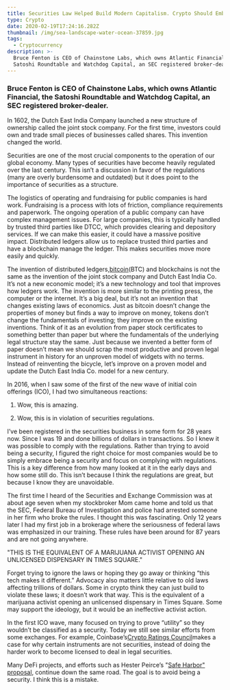 ```yaml
---
title: Securities Law Helped Build Modern Capitalism. Crypto Should Embrace It
type: Crypto
date: 2020-02-19T17:24:16.282Z
thumbnail: /img/sea-landscape-water-ocean-37859.jpg
tags:
  - Cryptocurrency
description: >-
  Bruce Fenton is CEO of Chainstone Labs, which owns Atlantic Financial, the
  Satoshi Roundtable and Watchdog Capital, an SEC registered broker-dealer.
---
```

### Bruce Fenton is CEO of Chainstone Labs, which owns Atlantic Financial, the Satoshi Roundtable and Watchdog Capital, an SEC registered broker-dealer.

In 1602, the Dutch East India Company launched a new structure of ownership called the joint stock company. For the first time, investors could own and trade small pieces of businesses called shares. This invention changed the world.

Securities are one of the most crucial components to the operation of our global economy. Many types of securities have become heavily regulated over the last century. This isn’t a discussion in favor of the regulations (many are overly burdensome and outdated) but it does point to the importance of securities as a structure.

The logistics of operating and fundraising for public companies is hard work. Fundraising is a process with lots of friction, compliance requirements and paperwork. The ongoing operation of a public company can have complex management issues. For large companies, this is typically handled by trusted third parties like DTCC, which provides clearing and depository services. If we can make this easier, it could have a massive positive impact. Distributed ledgers allow us to replace trusted third parties and have a blockchain manage the ledger. This makes securities move more easily and quickly.

The invention of distributed ledgers,[bitcoin](https://www.coindesk.com/price/bitcoin)(BTC) and blockchains is not the same as the invention of the joint stock company and Dutch East India Co. It’s not a new economic model; it’s a new technology and tool that improves how ledgers work. The invention is more similar to the printing press, the computer or the internet. It’s a big deal, but it’s not an invention that changes existing laws of economics. Just as bitcoin doesn’t change the properties of money but finds a way to improve on money, tokens don’t change the fundamentals of investing; they improve on the existing inventions. Think of it as an evolution from paper stock certificates to something better than paper but where the fundamentals of the underlying legal structure stay the same. Just because we invented a better form of paper doesn’t mean we should scrap the most productive and proven legal instrument in history for an unproven model of widgets with no terms. Instead of reinventing the bicycle, let’s improve on a proven model and update the Dutch East India Co. model for a new century.

In 2016, when I saw some of the first of the new wave of initial coin offerings (ICO), I had two simultaneous reactions:

1. Wow, this is amazing.

2. Wow, this is in violation of securities regulations.

I’ve been registered in the securities business in some form for 28 years now. Since I was 19 and done billions of dollars in transactions. So I knew it was possible to comply with the regulations. Rather than trying to avoid being a security, I figured the right choice for most companies would be to simply embrace being a security and focus on complying with regulations. This is a key difference from how many looked at it in the early days and how some still do. This isn’t because I think the regulations are great, but because I know they are unavoidable.

The first time I heard of the Securities and Exchange Commission was at about age seven when my stockbroker Mom came home and told us that the SEC, Federal Bureau of Investigation and police had arrested someone in her firm who broke the rules. I thought this was fascinating. Only 12 years later I had my first job in a brokerage where the seriousness of federal laws was emphasized in our training. These rules have been around for 87 years and are not going anywhere.

"THIS IS THE EQUIVALENT OF A MARIJUANA ACTIVIST OPENING AN UNLICENSED DISPENSARY IN TIMES SQUARE."[](https://twitter.com/intent/tweet?text=This%20is%20the%20equivalent%20of%20a%20marijuana%20activist%20opening%20an%20unlicensed%20dispensary%20in%20Times%20Square.%20https%3A%2F%2Fwww.coindesk.com%23%20via%20%40coindesk "Share on Twitter")

Forget trying to ignore the laws or hoping they go away or thinking “this tech makes it different.” Advocacy also matters little relative to old laws affecting trillions of dollars. Some in crypto think they can just build to violate these laws; it doesn’t work that way. This is the equivalent of a marijuana activist opening an unlicensed dispensary in Times Square. Some may support the ideology, but it would be an ineffective activist action.

In the first ICO wave, many focused on trying to prove “utility” so they wouldn’t be classified as a security. Today we still see similar efforts from some exchanges. For example, Coinbase’s[Crypto Ratings Council](https://www.coindesk.com/coinbase-led-crypto-ratings-council-boosts-membership-plans-to-share-asset-rating-framework)makes a case for why certain instruments are not securities, instead of doing the harder work to become licensed to deal in legal securities.

Many DeFi projects, and efforts such as Hester Peirce’s "[Safe Harbor" proposal](https://www.coindesk.com/tag/safe-harbor), continue down the same road. The goal is to avoid being a security. I think this is a mistake.
